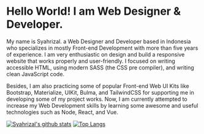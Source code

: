# Hello World! I am Web Designer & Developer.

My name is Syahrizal. a Web Designer and Developer based in Indonesia who specializes in mostly Front-end Development with more than five years of experience.
I am very enthusiastic on design and build a responsive website that works properly and user-friendly. I focused on writing accessible HTML, using modern SASS (the CSS pre compiler), and writing clean JavaScript code.

Besides, I am also practicing some of popular Front-end Web UI Kits like Bootstrap, Materialize, UIKit, Bulma, and TailwindCSS for supporting me in developing some of my project works.
Now, I am currently attempted to increase my Web Development skills by learning some awesome and useful technologies such as Node, React, and Vue.

[![Syahrizal's github stats](https://github-readme-stats.vercel.app/api?username=syahrizaldev&hide=contribs&show_icons=true&theme=onedark)](https://github.com/syahrizaldev/)
[![Top Langs](https://github-readme-stats.vercel.app/api/top-langs/?username=syahrizaldev&langs_count=7&layout=compact&theme=onedark)](https://github.com/syahrizaldev/)
